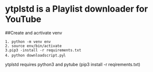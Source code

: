 # ytplstd is a Playlist downloader for YouTube

##Create and acrtivate venv

`1. python -m venv env `\
`2. source env/bin/activate ` \
`3.pip3 -install -r requirements.txt`\
`4. python downloadscript.py`\


ytplstd requires python3 and pytube (pip3 install -r reqirements.txt)

